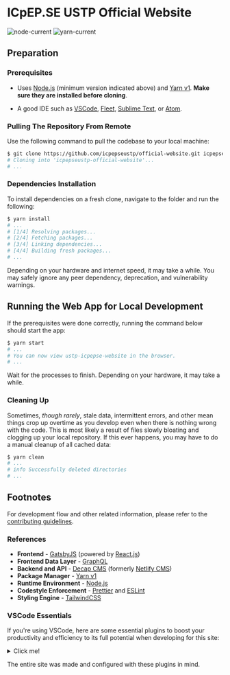 # ICpEP.SE USTP Official Website

![node-current](https://img.shields.io/node/v/gatsby) ![yarn-current](https://img.shields.io/badge/Yarn-v1-blue)

## Preparation

### Prerequisites

- Uses [Node.js](https://nodejs.org/en/download/) (minimum version indicated above) and [Yarn v1](https://classic.yarnpkg.com/lang/en/docs/install/). **Make sure they are installed before cloning**.

- A good IDE such as [VSCode](https://code.visualstudio.com/), [Fleet](https://www.jetbrains.com/fleet/), [Sublime Text](https://www.sublimetext.com/), or [Atom](https://atom.io/).

### Pulling The Repository From Remote

Use the following command to pull the codebase to your local machine:

```bash
$ git clone https://github.com/icpepseustp/official-website.git icpepseustp-official-website
# Cloning into 'icpepseustp-official-website'...
# ...
```

### Dependencies Installation

To install dependencies on a fresh clone, navigate to the folder and run the following:

```bash
$ yarn install
# ...
# [1/4] Resolving packages...
# [2/4] Fetching packages...
# [3/4] Linking dependencies...
# [4/4] Building fresh packages...
# ...
```

Depending on your hardware and internet speed, it may take a while. You may safely ignore any peer dependency, deprecation, and vulnerability warnings.

## Running the Web App for Local Development

If the prerequisites were done correctly, running the command below should start the app:

```bash
$ yarn start
# ...
# You can now view ustp-icpepse-website in the browser.
# ...
```

Wait for the processes to finish. Depending on your hardware, it may take a while.

### Cleaning Up

Sometimes, _though rarely_, stale data, intermittent errors, and other mean things crop up overtime as you develop even when there is nothing wrong with the code. This is most likely a result of files slowly bloating and clogging up your local repository. If this ever happens, you may have to do a manual cleanup of all cached data:

```bash
$ yarn clean
# ...
# info Successfully deleted directories
# ...
```

## Footnotes

For development flow and other related information, please refer to the [contributing guidelines](CONTRIBUTING.md).

### References

- **Frontend** - [GatsbyJS](https://www.gatsbyjs.com/docs) (powered by [React.js](https://react.dev/learn))
- **Frontend Data Layer** - [GraphQL](https://graphql.org/learn/)
- **Backend and API** - [Decap CMS](https://decapcms.org/docs/intro/) (formerly [Netlify CMS](https://www.netlifycms.org/docs/intro/))
- **Package Manager** - [Yarn v1](https://classic.yarnpkg.com/en/docs)
- **Runtime Environment** - [Node.js](https://nodejs.org/en/docs/)
- **Codestyle Enforcement** - [Prettier](https://prettier.io/docs/en/index.html) and [ESLint](https://eslint.org/docs/user-guide/getting-started)
- **Styling Engine** - [TailwindCSS](https://tailwindcss.com/docs/)

### VSCode Essentials

If you're using VSCode, here are some essential plugins to boost your productivity and efficiency to its full potential when developing for this site:

<details>
  <summary>Click me!</summary>

#### Named as found.

- Babel Javascript
- Better Comments
- Bundle Size
- Code Spell Checker
- Conventional Commits
- EditorConfig for VS Code
- ESLint
- Github Actions, Pull Requests and Issues, Markdown Preview<sup>1</sup>
- GitLens &mdash; Git supercharged
- GraphQL: Inline Operation Execution, Language Feature Support, Syntax Highlighting<sup>1</sup>
- Inline Fold
- IntelliCode
- npm Intellisense
- Output Colorizer
- Path Intellisense
- PostCSS Language Support
- Prettier
- Rewrap
- Tailwind CSS Intellisense
- Todo Tree
- YAML

#### Notes

1. Multiple, separate plugins.

</details>

The entire site was made and configured with these plugins in mind.
